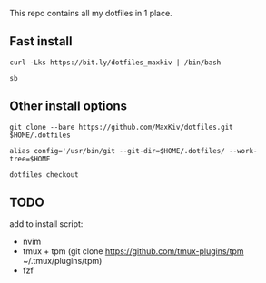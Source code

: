 This repo contains all my dotfiles in 1 place.

## Fast install

	curl -Lks https://bit.ly/dotfiles_maxkiv | /bin/bash
	
	sb

## Other install options

	git clone --bare https://github.com/MaxKiv/dotfiles.git $HOME/.dotfiles

	alias config='/usr/bin/git --git-dir=$HOME/.dotfiles/ --work-tree=$HOME

	dotfiles checkout

## TODO
add to install script:

* nvim
* tmux + tpm (git clone https://github.com/tmux-plugins/tpm ~/.tmux/plugins/tpm)
* fzf
